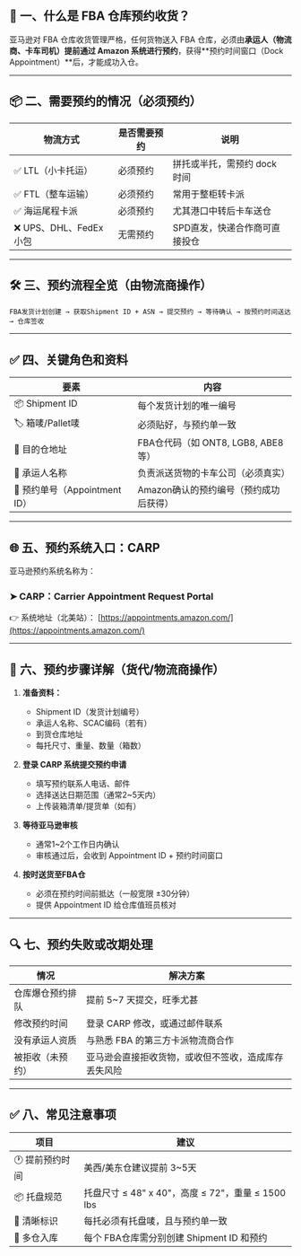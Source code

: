 ## 🧭 一、什么是 FBA 仓库预约收货？

亚马逊对 FBA 仓库收货管理严格，任何货物送入 FBA 仓库，必须由**承运人（物流商、卡车司机）提前通过 Amazon 系统进行预约**，获得\*\*预约时间窗口（Dock Appointment）\*\*后，才能成功入仓。

---

## 📦 二、需要预约的情况（必须预约）

| 物流方式               | 是否需要预约 | 说明                |
| ------------------ | ------ | ----------------- |
| ✅ LTL（小卡托运）        | 必须预约   | 拼托或半托，需预约 dock 时间 |
| ✅ FTL（整车运输）        | 必须预约   | 常用于整柜转卡派          |
| ✅ 海运尾程卡派           | 必须预约   | 尤其港口中转后卡车送仓       |
| ❌ UPS、DHL、FedEx 小包 | 无需预约   | SPD直发，快递合作商可直接投仓  |

---

## 🛠️ 三、预约流程全览（由物流商操作）

```
FBA发货计划创建 → 获取Shipment ID + ASN → 提交预约 → 等待确认 → 按预约时间送达 → 仓库签收
```

---

## ✅ 四、关键角色和资料

| 要素                      | 内容                           |
| ----------------------- | ---------------------------- |
| 📦 Shipment ID          | 每个发货计划的唯一编号                  |
| 🏷 箱唛/Pallet唛           | 必须贴好，与预约单一致                  |
| 🏢 目的仓地址                | FBA仓代码（如 ONT8, LGB8, ABE8 等） |
| 🚚 承运人名称                | 负责派送货物的卡车公司（必须真实）            |
| 📝 预约单号（Appointment ID） | Amazon确认的预约编号（预约成功后获得）       |

---

## 🌐 五、预约系统入口：**CARP**

亚马逊预约系统名称为：

### ➤ CARP：Carrier Appointment Request Portal

👉 系统地址（北美站）：
[https://appointments.amazon.com/](https://appointments.amazon.com/)

---

## 📝 六、预约步骤详解（货代/物流商操作）

1. **准备资料：**

   * Shipment ID（发货计划编号）
   * 承运人名称、SCAC编码（若有）
   * 到货仓库地址
   * 每托尺寸、重量、数量（箱数）

2. **登录 CARP 系统提交预约申请**

   * 填写预约联系人电话、邮件
   * 选择送达日期范围（通常2\~5天内）
   * 上传装箱清单/提货单（如有）

3. **等待亚马逊审核**

   * 通常1\~2个工作日内确认
   * 审核通过后，会收到 Appointment ID + 预约时间窗口

4. **按时送货至FBA仓**

   * 必须在预约时间前抵达（一般宽限 ±30分钟）
   * 提供 Appointment ID 给仓库值班员核对

---

## 🔍 七、预约失败或改期处理

| 情况       | 解决方案                       |
| -------- | -------------------------- |
| 仓库爆仓预约排队 | 提前 5\~7 天提交，旺季尤甚           |
| 修改预约时间   | 登录 CARP 修改，或通过邮件联系         |
| 没有承运人资质  | 与熟悉 FBA 的第三方卡派物流商合作        |
| 被拒收（未预约） | 亚马逊会直接拒收货物，或收但不签收，造成库存丢失风险 |

---

## ✅ 八、常见注意事项

| 项目        | 建议                                      |
| --------- | --------------------------------------- |
| 🕐 提前预约时间 | 美西/美东仓建议提前 3\~5天                        |
| 📦 托盘规范   | 托盘尺寸 ≤ 48" x 40"，高度 ≤ 72"，重量 ≤ 1500 lbs |
| 📄 清晰标识   | 每托必须有托盘唛，且与预约单一致                        |
| 🚛 多仓入库   | 每个 FBA仓库需分别创建 Shipment ID 和预约           |

